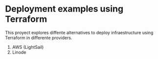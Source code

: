 # Deployment examples using Terraform

This proyect explores diffente alternatives to deploy infraestructure using
Terraform in differente providers.

1. AWS (LightSail)
2. Linode 
